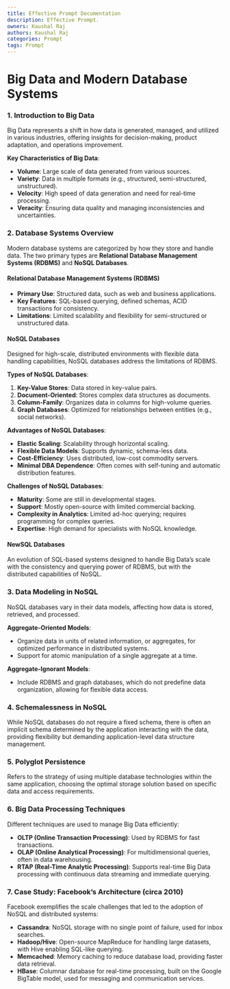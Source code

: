 ```yaml
---
title: Effective Prompt Documentation
description: Effective Prompt.
owners: Kaushal Raj
authors: Kaushal Raj
categories: Prompt
tags: Prompt
---
```


# Big Data and Modern Database Systems

### 1. Introduction to Big Data

Big Data represents a shift in how data is generated, managed, and utilized in various industries, offering insights for decision-making, product adaptation, and operations improvement.

**Key Characteristics of Big Data**:

- **Volume**: Large scale of data generated from various sources.
- **Variety**: Data in multiple formats (e.g., structured, semi-structured, unstructured).
- **Velocity**: High speed of data generation and need for real-time processing.
- **Veracity**: Ensuring data quality and managing inconsistencies and uncertainties.

### 2. Database Systems Overview

Modern database systems are categorized by how they store and handle data. The two primary types are **Relational Database Management Systems (RDBMS)** and **NoSQL Databases**.

#### Relational Database Management Systems (RDBMS)

- **Primary Use**: Structured data, such as web and business applications.
- **Key Features**: SQL-based querying, defined schemas, ACID transactions for consistency.
- **Limitations**: Limited scalability and flexibility for semi-structured or unstructured data.

#### NoSQL Databases

Designed for high-scale, distributed environments with flexible data handling capabilities, NoSQL databases address the limitations of RDBMS.

**Types of NoSQL Databases**:

1. **Key-Value Stores**: Data stored in key-value pairs.
2. **Document-Oriented**: Stores complex data structures as documents.
3. **Column-Family**: Organizes data in columns for high-volume queries.
4. **Graph Databases**: Optimized for relationships between entities (e.g., social networks).

**Advantages of NoSQL Databases**:

- **Elastic Scaling**: Scalability through horizontal scaling.
- **Flexible Data Models**: Supports dynamic, schema-less data.
- **Cost-Efficiency**: Uses distributed, low-cost commodity servers.
- **Minimal DBA Dependence**: Often comes with self-tuning and automatic distribution features.

**Challenges of NoSQL Databases**:

- **Maturity**: Some are still in developmental stages.
- **Support**: Mostly open-source with limited commercial backing.
- **Complexity in Analytics**: Limited ad-hoc querying; requires programming for complex queries.
- **Expertise**: High demand for specialists with NoSQL knowledge.

#### NewSQL Databases

An evolution of SQL-based systems designed to handle Big Data’s scale with the consistency and querying power of RDBMS, but with the distributed capabilities of NoSQL.

### 3. Data Modeling in NoSQL

NoSQL databases vary in their data models, affecting how data is stored, retrieved, and processed.

**Aggregate-Oriented Models**:

- Organize data in units of related information, or aggregates, for optimized performance in distributed systems.
- Support for atomic manipulation of a single aggregate at a time.

**Aggregate-Ignorant Models**:

- Include RDBMS and graph databases, which do not predefine data organization, allowing for flexible data access.

### 4. Schemalessness in NoSQL

While NoSQL databases do not require a fixed schema, there is often an implicit schema determined by the application interacting with the data, providing flexibility but demanding application-level data structure management.

### 5. Polyglot Persistence

Refers to the strategy of using multiple database technologies within the same application, choosing the optimal storage solution based on specific data and access requirements.

### 6. Big Data Processing Techniques

Different techniques are used to manage Big Data efficiently:

- **OLTP (Online Transaction Processing)**: Used by RDBMS for fast transactions.
- **OLAP (Online Analytical Processing)**: For multidimensional queries, often in data warehousing.
- **RTAP (Real-Time Analytic Processing)**: Supports real-time Big Data processing with continuous data streaming and immediate querying.

### 7. Case Study: Facebook’s Architecture (circa 2010)

Facebook exemplifies the scale challenges that led to the adoption of NoSQL and distributed systems:

- **Cassandra**: NoSQL storage with no single point of failure, used for inbox searches.
- **Hadoop/Hive**: Open-source MapReduce for handling large datasets, with Hive enabling SQL-like querying.
- **Memcached**: Memory caching to reduce database load, providing faster data retrieval.
- **HBase**: Columnar database for real-time processing, built on the Google BigTable model, used for messaging and communication services.
